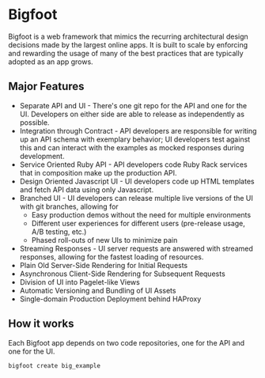 # Bigfoot

Bigfoot is a web framework that mimics the recurring architectural design decisions made by the largest online apps. It is built to scale by enforcing and rewarding the usage of many of the best practices that are typically adopted as an app grows.

## Major Features

* Separate API and UI - There's one git repo for the API and one for the UI. Developers on either side are able to release as independently as possible.
* Integration through Contract - API developers are responsible for writing up an API schema with exemplary behavior; UI developers test against this and can interact with the examples as mocked responses during development.
* Service Oriented Ruby API - API developers code Ruby Rack services that in composition make up the production API.
* Design Oriented Javascript UI - UI developers code up HTML templates and fetch API data using only Javascript.
* Branched UI - UI developers can release multiple live versions of the UI with git branches, allowing for
	* Easy production demos without the need for multiple environments
	* Different user experiences for different users (pre-release usage, A/B testing, etc.)
	* Phased roll-outs of new UIs to minimize pain
* Streaming Responses - UI server requests are answered with streamed responses, allowing for the fastest loading of resources.
* Plain Old Server-Side Rendering for Initial Requests
* Asynchronous Client-Side Rendering for Subsequent Requests
* Division of UI into Pagelet-like Views
* Automatic Versioning and Bundling of UI Assets
* Single-domain Production Deployment behind HAProxy

## How it works

Each Bigfoot app depends on two code repositories, one for the API and one for the UI.

    bigfoot create big_example

